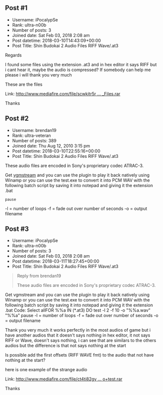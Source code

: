 ## Post #1
- Username: iPocalypSe
- Rank: ultra-n00b
- Number of posts: 3
- Joined date: Sat Feb 03, 2018 2:08 am
- Post datetime: 2018-03-10T14:43:09+00:00
- Post Title: Shin Budokai 2 Audio Files RIFF Wave/.at3

Regards   

I found some files using the extension .at3 and in hex editor it says RIFF but i cant hear it, maybe the audio is compressed? 
If somebody can help me please i will thank you very much   


These are the files

Link: [http://www.mediafire.com/file/scwkitr5r ... _Files.rar](http://www.mediafire.com/file/scwkitr5rizncj7/Audio_Files.rar)


Thanks
## Post #2
- Username: brendan19
- Rank: ultra-veteran
- Number of posts: 389
- Joined date: Thu Aug 12, 2010 3:15 pm
- Post datetime: 2018-03-10T22:55:16+00:00
- Post Title: Shin Budokai 2 Audio Files RIFF Wave/.at3

These audio files are encoded in Sony's proprietary codec ATRAC-3.

Get [vgmstream](https://github.com/bnnm/vgmstream-builds/blob/master/bin/vgmstream-latest-test-u.zip) and you can use the plugin to play it back natively using Winamp or you can use the test.exe to convert it into PCM WAV with the following batch script by saving it into notepad and giving it the extension .bat

```
pause
```

-l = number of loops
-f = fade out over number of seconds
-o = output filename
## Post #3
- Username: iPocalypSe
- Rank: ultra-n00b
- Number of posts: 3
- Joined date: Sat Feb 03, 2018 2:08 am
- Post datetime: 2018-03-11T18:27:45+00:00
- Post Title: Shin Budokai 2 Audio Files RIFF Wave/.at3

> Reply from brendan19
>
> These audio files are encoded in Sony's proprietary codec ATRAC-3.

Get vgmstream and you can use the plugin to play it back natively using Winamp or you can use the test.exe to convert it into PCM WAV with the following batch script by saving it into notepad and giving it the extension .bat
Code: Select allFOR %%a IN (*.at3) DO test -l 2 -f 10 -o "%%a.wav" "%%a"
pause
-l = number of loops
-f = fade out over number of seconds
-o = output filename

Thank you very much  it works perfectly in the most audios of game but i have another audios that it doesn't says nothing in hex editor, it not says RIFF or Wave, doesn't says nothing, i can see that are similars to the others audios but the difference is that not says nothing at the start 

Is possible add the first offsets (RIFF WAVE fmt) to the audio that not have nothing at the start?

here is one example of the strange audio

Link: [http://www.mediafire.com/file/ct4ti82gy ... o+test.rar](http://www.mediafire.com/file/ct4ti82gy8tmnhc/Audio+test.rar)

Thanks
